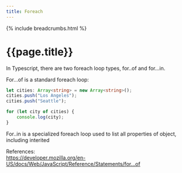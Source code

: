 ```yaml
---
title: Foreach
---
```


{% include breadcrumbs.html %}

# {{page.title}}

In Typescript, there are two foreach loop types, for..of and for...in.

For...of is a standard foreach loop:

```typescript
let cities: Array<string> = new Array<string>();
cities.push("Los Angeles");
cities.push("Seattle");

for (let city of cities) {
    console.log(city);
}
```

For..in is a specialized foreach loop used to list all properties of object, including interited  

References:  
<https://developer.mozilla.org/en-US/docs/Web/JavaScript/Reference/Statements/for...of>
